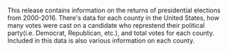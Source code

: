 This release contains information on the returns of presidential elections from 2000-2016. There's data for each county in the United States, how many votes were cast on a candidate who represtend their political party(i.e. Democrat, Republican, etc.), and total votes for each county. Included in this data is also various information on each county.
